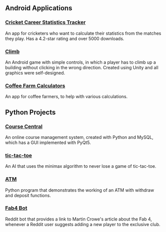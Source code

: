 ## Android Applications

### [Cricket Career Statistics Tracker](https://play.google.com/store/apps/details?id=com.alstondmello.cricketcareertracker)
An app for cricketers who want to calculate their statistics from the matches they play. Has a 4.2-star rating and over 5000 downloads.

### [Climb](https://play.google.com/store/apps/details?id=com.AlstonDmello.Climb)
An Android game with simple controls, in which a player has to climb up a building without clicking in the wrong direction. Created using Unity and all graphics were self-designed.

### [Coffee Farm Calculators](https://play.google.com/store/apps/details?id=com.estate.android.fertilizerpro)
An app for coffee farmers, to help with various calculations.



## Python Projects

### [Course Central](https://github.com/als10/course-central)
An online course management system, created with Python and MySQL, which has a GUI implemented with PyQt5.

### [tic-tac-toe](https://github.com/als10/tictactoe)
An AI that uses the minimax algorithm to never lose a game of tic-tac-toe.

### [ATM](https://github.com/als10/atm)
Python program that demonstrates the working of an ATM with withdraw and deposit functions.

### [Fab4 Bot](https://github.com/als10/fab4-bot)
Reddit bot that provides a link to Martin Crowe's article about the Fab 4, whenever a Reddit user suggests adding a new player to the exclusive club. 
